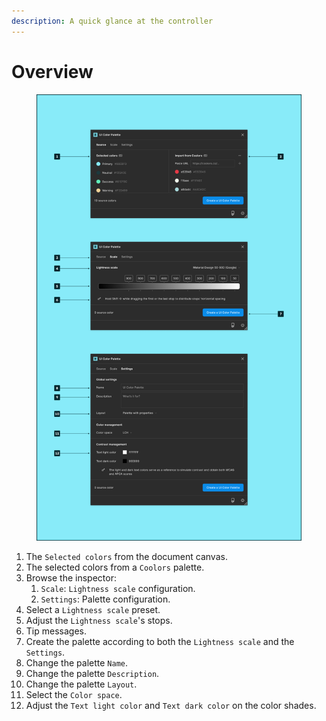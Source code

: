 ```yaml
---
description: A quick glance at the controller
---
```


# Overview

<figure><img src="../.gitbook/assets/create_palette-overview.png" alt=""><figcaption></figcaption></figure>

1. The `Selected colors` from the document canvas.
2. The selected colors from a `Coolors` palette.
3. Browse the inspector:
   1. `Scale`: `Lightness scale` configuration.
   2. `Settings`: Palette configuration.
4. Select a `Lightness scale` preset.
5. Adjust the `Lightness scale`'s stops.
6. Tip messages.
7. Create the palette according to both the `Lightness scale` and the `Settings`.
8. Change the palette `Name`.
9. Change the palette `Description`.
10. Change the palette `Layout`.
11. Select the `Color space`.
12. Adjust the `Text light color` and `Text dark color` on the color shades.
